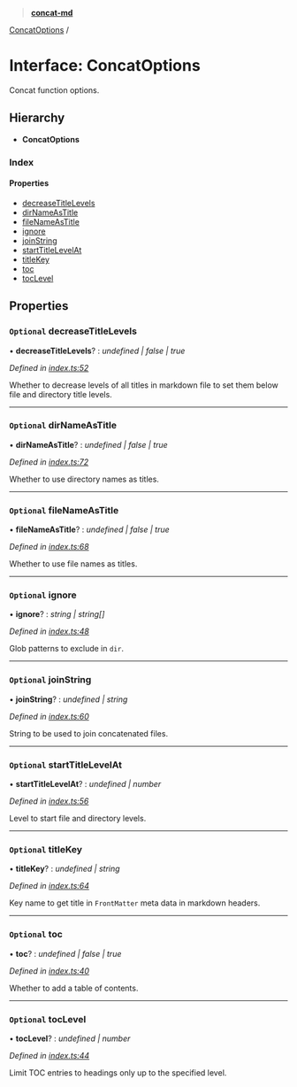 > **[concat-md](../README.md)**

[ConcatOptions](concatoptions.md) /

# Interface: ConcatOptions

Concat function options.

## Hierarchy

* **ConcatOptions**

### Index

#### Properties

* [decreaseTitleLevels](concatoptions.md#optional-decreasetitlelevels)
* [dirNameAsTitle](concatoptions.md#optional-dirnameastitle)
* [fileNameAsTitle](concatoptions.md#optional-filenameastitle)
* [ignore](concatoptions.md#optional-ignore)
* [joinString](concatoptions.md#optional-joinstring)
* [startTitleLevelAt](concatoptions.md#optional-starttitlelevelat)
* [titleKey](concatoptions.md#optional-titlekey)
* [toc](concatoptions.md#optional-toc)
* [tocLevel](concatoptions.md#optional-toclevel)

## Properties

### `Optional` decreaseTitleLevels

• **decreaseTitleLevels**? : *undefined | false | true*

*Defined in [index.ts:52](https://github.com/ozum/concat-md/blob/3cf72b4/src/index.ts#L52)*

Whether to decrease levels of all titles in markdown file to set them below file and directory title levels.

___

### `Optional` dirNameAsTitle

• **dirNameAsTitle**? : *undefined | false | true*

*Defined in [index.ts:72](https://github.com/ozum/concat-md/blob/3cf72b4/src/index.ts#L72)*

Whether to use directory names as titles.

___

### `Optional` fileNameAsTitle

• **fileNameAsTitle**? : *undefined | false | true*

*Defined in [index.ts:68](https://github.com/ozum/concat-md/blob/3cf72b4/src/index.ts#L68)*

Whether to use file names as titles.

___

### `Optional` ignore

• **ignore**? : *string | string[]*

*Defined in [index.ts:48](https://github.com/ozum/concat-md/blob/3cf72b4/src/index.ts#L48)*

Glob patterns to exclude in `dir`.

___

### `Optional` joinString

• **joinString**? : *undefined | string*

*Defined in [index.ts:60](https://github.com/ozum/concat-md/blob/3cf72b4/src/index.ts#L60)*

String to be used to join concatenated files.

___

### `Optional` startTitleLevelAt

• **startTitleLevelAt**? : *undefined | number*

*Defined in [index.ts:56](https://github.com/ozum/concat-md/blob/3cf72b4/src/index.ts#L56)*

Level to start file and directory levels.

___

### `Optional` titleKey

• **titleKey**? : *undefined | string*

*Defined in [index.ts:64](https://github.com/ozum/concat-md/blob/3cf72b4/src/index.ts#L64)*

Key name to get title in `FrontMatter` meta data in markdown headers.

___

### `Optional` toc

• **toc**? : *undefined | false | true*

*Defined in [index.ts:40](https://github.com/ozum/concat-md/blob/3cf72b4/src/index.ts#L40)*

Whether to add a table of contents.

___

### `Optional` tocLevel

• **tocLevel**? : *undefined | number*

*Defined in [index.ts:44](https://github.com/ozum/concat-md/blob/3cf72b4/src/index.ts#L44)*

Limit TOC entries to headings only up to the specified level.